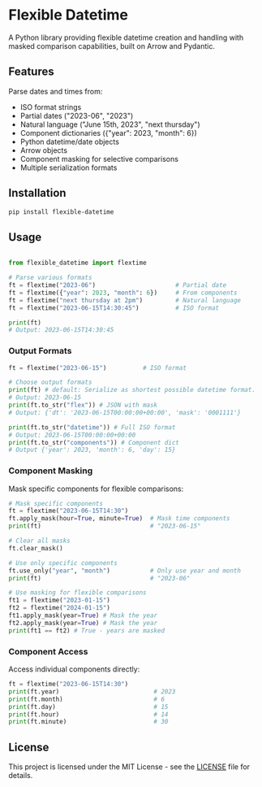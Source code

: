 
# Flexible Datetime

A Python library providing flexible datetime creation and handling with masked comparison capabilities, built on Arrow and Pydantic.

## Features

Parse dates and times from:
- ISO format strings
- Partial dates ("2023-06", "2023")
- Natural language ("June 15th, 2023", "next thursday")
- Component dictionaries ({"year": 2023, "month": 6})
- Python datetime/date objects
- Arrow objects
- Component masking for selective comparisons
- Multiple serialization formats

## Installation

```bash
pip install flexible-datetime
```

## Usage

```python

from flexible_datetime import flextime

# Parse various formats
ft = flextime("2023-06")                      # Partial date
ft = flextime({"year": 2023, "month": 6})     # From components
ft = flextime("next thursday at 2pm")         # Natural language
ft = flextime("2023-06-15T14:30:45")          # ISO format

print(ft) 
# Output: 2023-06-15T14:30:45
```

### Output Formats

```python
ft = flextime("2023-06-15")          # ISO format

# Choose output formats
print(ft) # default: Serialize as shortest possible datetime format.                      
# Output: 2023-06-15
print(ft.to_str("flex")) # JSON with mask           
# Output: {'dt': '2023-06-15T00:00:00+00:00', 'mask': '0001111'}

print(ft.to_str("datetime")) # Full ISO format
# Output: 2023-06-15T00:00:00+00:00
print(ft.to_str("components")) # Component dict
# Output {'year': 2023, 'month': 6, 'day': 15}
```


### Component Masking

Mask specific components for flexible comparisons:

```python
# Mask specific components
ft = flextime("2023-06-15T14:30")
ft.apply_mask(hour=True, minute=True)  # Mask time components
print(ft)                              # "2023-06-15"

# Clear all masks
ft.clear_mask()

# Use only specific components
ft.use_only("year", "month")           # Only use year and month
print(ft)                              # "2023-06"

# Use masking for flexible comparisons
ft1 = flextime("2023-01-15")
ft2 = flextime("2024-01-15")
ft1.apply_mask(year=True) # Mask the year
ft2.apply_mask(year=True) # Mask the year
print(ft1 == ft2) # True - years are masked
```

### Component Access

Access individual components directly:

```python
ft = flextime("2023-06-15T14:30")
print(ft.year)                          # 2023
print(ft.month)                         # 6
print(ft.day)                           # 15
print(ft.hour)                          # 14
print(ft.minute)                        # 30
```

## License

This project is licensed under the MIT License - see the [LICENSE](LICENSE) file for details.
